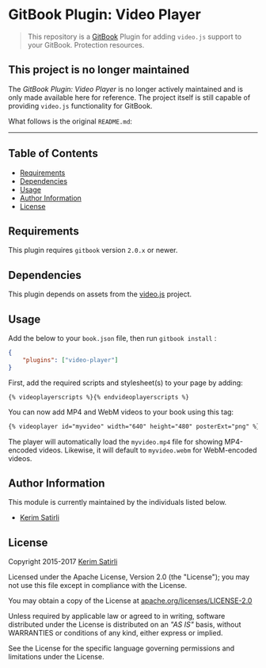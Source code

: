 # GitBook Plugin: Video Player

> This repository is a [GitBook](https://gitbook.com/) Plugin for adding `video.js` support to your GitBook. Protection resources.

## This project is no longer maintained

The _GitBook Plugin: Video Player_ is no longer actively maintained and is only made available here for reference. The project itself is still capable of providing `video.js` functionality for GitBook.

What follows is the original `README.md`:

---

## Table of Contents

- [Requirements](#requirements)
- [Dependencies](#dependencies)
- [Usage](#usage)
- [Author Information](#author-information)
- [License](#license)

## Requirements

This plugin requires `gitbook` version `2.0.x` or newer.

## Dependencies

This plugin depends on assets from the [video.js](http://videojs.com) project.

## Usage

Add the below to your `book.json` file, then run `gitbook install` :

```json
{
    "plugins": ["video-player"]
}
```

First, add the required scripts and stylesheet(s) to your page by adding:

```
{% videoplayerscripts %}{% endvideoplayerscripts %}
```

You can now add MP4 and WebM videos to your book using this tag:

```markdown
{% videoplayer id="myvideo" width="640" height="480" posterExt="png" %}https://s3.amazonaws.com/gitbooks/myvideo{% endvideoplayer %}
```

The player will automatically load the `myvideo.mp4` file for showing MP4-encoded videos. Likewise, it will default to `myvideo.webm` for WebM-encoded videos.

## Author Information

This module is currently maintained by the individuals listed below.

- [Kerim Satirli](https://github.com/ksatirli)

## License

Copyright 2015-2017 [Kerim Satirli](https://github.com/ksatirli)

Licensed under the Apache License, Version 2.0 (the "License"); you may not use this file except in compliance with the License.

You may obtain a copy of the License at [apache.org/licenses/LICENSE-2.0](http://www.apache.org/licenses/LICENSE-2.0)

Unless required by applicable law or agreed to in writing, software distributed under the License is distributed on an _"AS IS"_ basis, without WARRANTIES or conditions of any kind, either express or implied.

See the License for the specific language governing permissions and limitations under the License.
